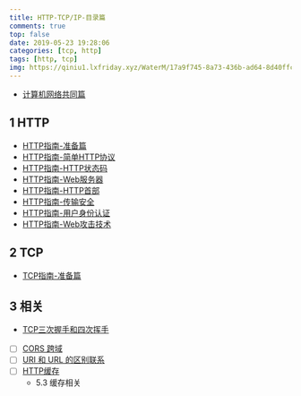 ```yaml
---
title: HTTP-TCP/IP-目录篇
comments: true
top: false
date: 2019-05-23 19:28:06
categories: [tcp, http]
tags: [http, tcp]
img: https://qiniu1.lxfriday.xyz/WaterM/17a9f745-8a73-436b-ad64-8d40ffc032a4_timg.jpeg
---
```


- [计算机网络共同篇](/2019/05/23/计算机网络-共同篇/)

## 1 HTTP
- [HTTP指南-准备篇](/2019/05/23/http指南-准备篇/)
- [HTTP指南-简单HTTP协议](/2019/05/23/HTTP指南-简单HTTP协议/)
- [HTTP指南-HTTP状态码](/2019/05/24/HTTP指南-HTTP状态码/)
- [HTTP指南-Web服务器](/2019/05/24/HTTP指南-Web服务器/)
- [HTTP指南-HTTP首部](/2019/05/25/HTTP指南-HTTP首部/)
- [HTTP指南-传输安全](/2019/05/26/HTTP指南-传输安全/)
- [HTTP指南-用户身份认证](/2019/05/28/HTTP指南-用户身份认证/)
- [HTTP指南-Web攻击技术](/2019/05/28/HTTP指南-Web攻击技术/)

## 2 TCP
- [TCP指南-准备篇](/2019/05/23/http指南-准备篇/)

## 3 相关
- [TCP三次握手和四次挥手](/2019/05/31/TCP三次握手和四次挥手/)
- [  ] [CORS 跨域]()
- [  ] [URI 和 URL 的区别联系]()
- [  ] [HTTP缓存]()
    - 5.3 缓存相关
